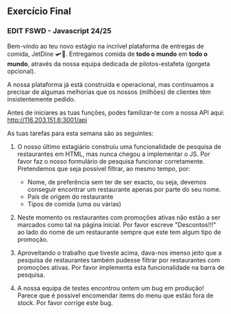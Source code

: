 ## Exercício Final
### EDIT FSWD - Javascript 24/25

Bem-vindo ao teu novo estágio na incrível plataforma de entregas de comida, JetDine 🛩️🍗. Entregamos comida de **todo o mundo** em **todo o mundo**, através da nossa equipa dedicada de pilotos-estafeta (gorgeta opcional).

A nossa plataforma já está construída e operacional, mas continuamos a precisar de algumas melhorias que os nossos (milhões) de clientes têm insistentemente pedido.

Antes de iniciares as tuas funções, podes familizar-te com a nossa API aqui: http://116.203.151.6:3001/api

As tuas tarefas para esta semana são as seguintes:

1. O nosso último estagiário construíu uma funcionalidade de pesquisa de restaurantes em HTML, mas nunca chegou a implementar o JS. Por favor faz o nosso formulário de pesquisa funcionar corretamente. Pretendemos que seja possível filtrar, ao mesmo tempo, por:
    - Nome, de preferência sem ter de ser exacto, ou seja, devemos conseguir encontrar um restaurante apenas por parte do seu nome.
    - País de origem do restaurante
    - Tipos de comida (uma ou várias)

2. Neste momento os restaurantes com promoções ativas não estão a ser marcados como tal na página inicial. Por favor escreve "Descontos!!!" ao lado do nome de um restaurante sempre que este tem algum tipo de promoção.
3. Aproveitando o trabalho que tiveste acima, dava-nos imenso jeito que a pesquisa de restaurantes também pudesse filtrar por restaurantes com promoções ativas. Por favor implementa esta funcionalidade na barra de pesquisa.
4. A nossa equipa de testes encontrou ontem um bug em produção! Parece que é possível encomendar items do menu que estão fora de stock. Por favor corrige este bug.
